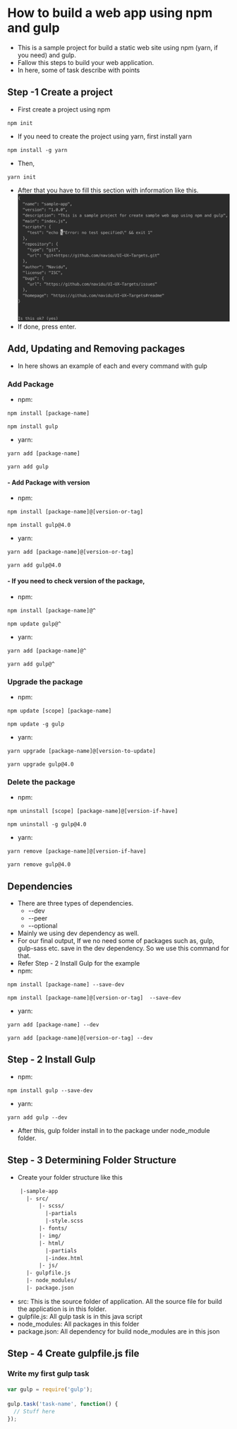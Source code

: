 # How to build a web app using npm and gulp
- This is a sample project for build a static web site using npm (yarn, if you need) and gulp.
- Fallow this steps to build your web application.
- In here, some of task describe with points

## Step -1 Create a project
- First create a project using npm
```shell
npm init
```
- If you need to create the project using yarn, first install yarn
```shell
npm install -g yarn
```
- Then,
```shell
yarn init
```
- After that you have to fill this section with information like this.
![project-build](doc/img/project-build.png)
- If done, press enter.

## Add, Updating and Removing packages
- In here shows an example of each and every command with gulp
### Add Package
- npm:
```shell
npm install [package-name]
```
```shell
npm install gulp
```

- yarn:
```shell
yarn add [package-name]
```
```shell
yarn add gulp
```

#### - Add Package with version
- npm:
```shell
npm install [package-name]@[version-or-tag]
```
```shell
npm install gulp@4.0
```

- yarn:
```shell
yarn add [package-name]@[version-or-tag]
```
```shell
yarn add gulp@4.0
```
#### - If you need to check version of the package,
- npm:
```shell
npm install [package-name]@^
```
```shell
npm update gulp@^
```

- yarn:
```shell
yarn add [package-name]@^
```
```shell
yarn add gulp@^
```
### Upgrade the package
- npm:
```shell
npm update [scope] [package-name]
```
```shell
npm update -g gulp
```

- yarn:
```shell
yarn upgrade [package-name]@[version-to-update]
```
```shell
yarn upgrade gulp@4.0
```
### Delete the package
- npm:
```shell
npm uninstall [scope] [package-name]@[version-if-have]
```
```shell
npm uninstall -g gulp@4.0
```

- yarn:
```shell
yarn remove [package-name]@[version-if-have]
```
```shell
yarn remove gulp@4.0
```

## Dependencies
- There are three types of dependencies.
    - --dev
    - --peer
    - --optional
- Mainly we using dev dependency as well.
- For our final output, If we no need some of packages such as, gulp, gulp-sass etc. save in the dev dependency. So we use this command for that.
- Refer Step - 2 Install Gulp for the example
- npm:
```shell
npm install [package-name] --save-dev
```
```shell
npm install [package-name]@[version-or-tag]  --save-dev
```

- yarn:
```shell
yarn add [package-name] --dev
```
```shell
yarn add [package-name]@[version-or-tag] --dev
```

## Step - 2 Install Gulp
- npm:
```shell
npm install gulp --save-dev
```

- yarn:
```shell
yarn add gulp --dev
```
- After this, gulp folder install in to the package under node_module folder.

## Step - 3 Determining Folder Structure
- Create your folder structure like this

```html
    |-sample-app
      |- src/
          |- scss/
            |-partials
            |-style.scss
          |- fonts/
          |- img/
          |- html/
            |-partials
            |-index.html
          |- js/
      |- gulpfile.js
      |- node_modules/
      |- package.json
```
- src: This is the source folder of application. All the source file for build the application is in this folder.
- gulpfile.js: All gulp task is in this java script
- node_modules: All packages in this folder
- package.json: All dependency for build node_modules are in this json

## Step - 4 Create gulpfile.js file
### Write my first gulp task
```JavaScript
var gulp = require('gulp');

gulp.task('task-name', function() {
  // Stuff here
});
```
